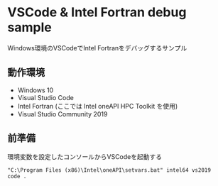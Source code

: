 # VSCode & Intel Fortran debug sample
Windows環境のVSCodeでIntel Fortranをデバッグするサンプル

## 動作環境
- Windows 10
- Visual Studio Code
- Intel Fortran (ここでは Intel oneAPI HPC Toolkit を使用)
- Visual Studio Community 2019

## 前準備
環境変数を設定したコンソールからVSCodeを起動する

```shell
"C:\Program Files (x86)\Intel\oneAPI\setvars.bat" intel64 vs2019
code .
```
